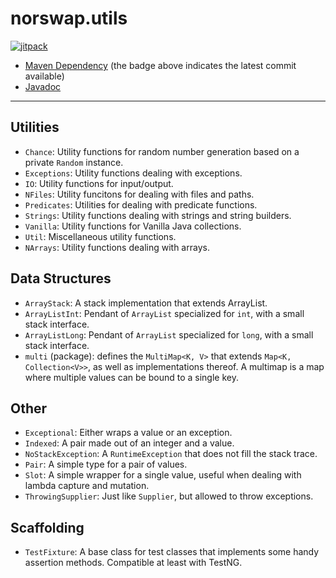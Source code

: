 # norswap.utils

[![jitpack](https://jitpack.io/v/norswap/norswap-utils.svg)][jitpack]

- [Maven Dependency][jitpack] (the badge above indicates the latest commit available)
- [Javadoc][javadoc]

[jitpack]: https://jitpack.io/#norswap/norswap-utils
[javadoc]: https://jitpack.io/com/github/norswap/norswap-utils/-SNAPSHOT/javadoc/

---

## Utilities

- `Chance`: Utility functions for random number generation based on a private `Random` instance.
- `Exceptions`: Utility functions dealing with exceptions.
- `IO`: Utility functions for input/output.
- `NFiles`: Utility funcitons for dealing with files and paths.
- `Predicates`: Utilities for dealing with predicate functions.
- `Strings`: Utility functions dealing with strings and string builders.
- `Vanilla`: Utility functions for Vanilla Java collections.
- `Util`: Miscellaneous utility functions.
- `NArrays`: Utility functions dealing with arrays. 

## Data Structures

- `ArrayStack`: A stack implementation that extends ArrayList.
- `ArrayListInt`: Pendant of `ArrayList` specialized for `int`, with a small stack interface.
- `ArrayListLong`: Pendant of `ArrayList` specialized for `long`, with a small stack interface.
- `multi` (package): defines the `MultiMap<K, V>` that extends `Map<K, Collection<V>>`, as well as
  implementations thereof. A multimap is a map where multiple values can be bound to a single key.

## Other

- `Exceptional`: Either wraps a value or an exception.
- `Indexed`: A pair made out of an integer and a value.
- `NoStackException`: A `RuntimeException` that does not fill the stack trace.
- `Pair`: A simple type for a pair of values.
- `Slot`: A simple wrapper for a single value, useful when dealing with lambda capture and mutation.
- `ThrowingSupplier`: Just like `Supplier`, but allowed to throw exceptions.

## Scaffolding

- `TestFixture`: A base class for test classes that implements some handy assertion methods.
Compatible at least with TestNG.